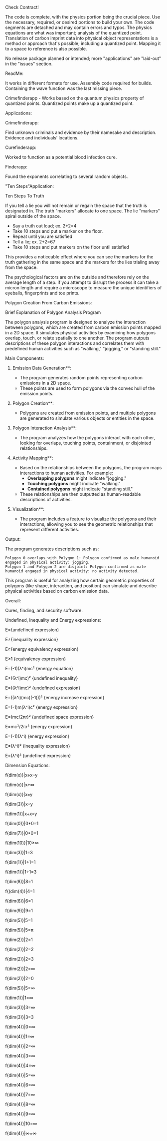 Check Contract!

The code is complete, with the physics portion being the crucial piece. Use the necessary, required, or desired portions to build your own. The code segments are detached and may contain errors and typos. The physics equations are what was important; analysis of the quantized point. Translation of carbon imprint data into physical object representations is a method or approach that's possible; including a quantized point. Mapping it to a space to reference is also possible.

No release package planned or intended; more "applications" are "laid-out" in the "issues" section.


ReadMe:

It works in different formats for use.
Assembly code required for builds.
Containing the wave function was the last missing piece.

Crimefinderapp - Works based on the quantum physics property of quantized points. Quantized points make up a quantized point.

Applications:

Crimefinderapp:

Find unknown criminals and evidence by their namesake and description.
Evidence and individuals’ locations.

Curefinderapp:

Worked to function as a potential blood infection cure.

Finderapp:

Found the exponents correlating to several random objects.



"Ten Steps"Application:

 Ten Steps To Truth 

If you tell a lie you will not remain or regain the space that the truth is designated in.
The truth "markers" allocate to one space. The lie "markers" spiral outside of the space.

 * Say a truth out loud; ex. 2+2=4
 * Take 10 steps and put a marker on the floor.
 * Repeat until you are satisfied
 * Tell a lie; ex. 2+2=67
 * Take 10 steps and put markers on the floor until satisfied

This provides a noticeable effect where you can see the markers for the truth gathering in the same space and the markers for the lies trialing away from the space.

The psychological factors are on the outside and therefore rely on the average length of a step. if you attempt to disrupt the process it can take a micron length and require a microscope to measure the unique identifiers of eyeballs, fingerprints and toe prints.



Polygon Creation From Carbon Emissions:

Brief Explanation of Polygon Analysis Program

The polygon analysis program is designed to analyze the interaction between polygons, which are created from carbon emission points mapped in a 2D space. It simulates physical activities by examining how polygons overlap, touch, or relate spatially to one another. The program outputs descriptions of these polygon interactions and correlates them with predefined human activities such as "walking," "jogging," or "standing still."

Main Components:
1. Emission Data Generation**: 
   - The program generates random points representing carbon emissions in a 2D space.
   - These points are used to form polygons via the convex hull of the emission points.

2. Polygon Creation**: 
   - Polygons are created from emission points, and multiple polygons are generated to simulate various objects or entities in the space.

3. Polygon Interaction Analysis**:
   - The program analyzes how the polygons interact with each other, looking for overlaps, touching points, containment, or disjointed relationships.

4. Activity Mapping**:
   - Based on the relationships between the polygons, the program maps interactions to human activities. For example:
     - **Overlapping polygons** might indicate "jogging."
     - **Touching polygons** might indicate "walking."
     - **Contained polygons** might indicate "standing still."
   - These relationships are then outputted as human-readable descriptions of activities.

5. Visualization**:
   - The program includes a feature to visualize the polygons and their interactions, allowing you to see the geometric relationships that represent different activities.

Output:

The program generates descriptions such as:
```
Polygon 0 overlaps with Polygon 1: Polygon confirmed as male humanoid engaged in physical activity: jogging.
Polygon 1 and Polygon 2 are disjoint: Polygon confirmed as male humanoid engaged in physical activity: no activity detected.
```

This program is useful for analyzing how certain geometric properties of polygons (like shape, interaction, and position) can simulate and describe physical activities based on carbon emission data.





Overall:

Cures, finding, and security software.



Undefined, Inequality and Energy expressions:


E={undefined expression}

E≠{inequality expression}

E≥{energy equivalency expression}

E≥1 {equivalency expression}

E=(-1)(λ^i)mc² {energy equation}

E≠((λ^i)mc)² {undefined inequality}

E=((λ^i)mc)² {undefined expression}

E=((λ^i)(mc)(-1)))² {energy increase expression}

E=(-1)m(λ^i)c² {energy expression}

E=(mc/2πr)² {undefined space expression}

E=mc²/2πr² {energy expression}

E=(-1)(λ^i) {energy expression}

E≠(λ^i)² {inequality expression}

E=(λ^i)² {undefined expression}


Dimension Equations:

f{dim(x)}|x÷x=y

f{dim(x)}|x≥∞

f{dim(x)}|x=y

f{dim(3)}|x=y

f{dim(1)}|x÷x=y

f{dim(0)}|0*0=1

f{dim(7)}|0*0=1

f{dim(10)}|10≥∞

f{dim(3)}|1=3

f{dim(1)}|1÷1=1

f{dim(1)}|1÷1=3

f{dim(8)}|8=1

f{(dim(4)}|4=1

f{dim(6)}|6=1

f{dim(9)}|9=1

f{dim(5)}|5=1

f{dim(5)}|5=π

f{dim(2)}|2=1

f{dim(2)}|2=2

f{dim(2)}|2=3

f{dim(2)}|2=∞

f{dim(2)}|2=0

f{dim(5)}|5=∞

f{dim(1)}|1=∞

f{dim(3)}|3=∞

f{dim(3)}|3=3

f{dim(4)}|0=∞

f{dim(4)}|1=∞

f{dim(4)}|2=∞

f{dim(4)}|3=∞

f{dim(4)}|4=∞

f{dim(4)}|5=∞

f{dim(4)}|6=∞

f{dim(4)}|7=∞

f{dim(4)}|8=∞

f{dim(4)}|9=∞

f{dim(4)}|10=∞

f{dim(4)}|∞=∞
